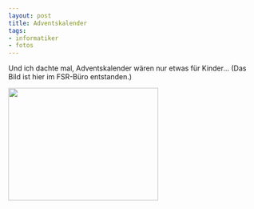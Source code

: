 ```yaml
--- 
layout: post
title: Adventskalender
tags: 
- informatiker
- fotos
---
```

Und ich dachte mal, Adventskalender wären nur etwas für Kinder...
(Das Bild ist hier im FSR-Büro entstanden.)

<a href="http://blog.fabianonline.de/wp-content/uploads/2008/12/l-640-480-38bdc579-6c01-4e4c-a28d-21a4db58f73c.jpeg"><img class="alignnone size-full wp-image-364" src="http://blog.fabianonline.de/wp-content/uploads/2008/12/l-640-480-38bdc579-6c01-4e4c-a28d-21a4db58f73c.jpeg" alt="" width="300" height="225" /></a>
